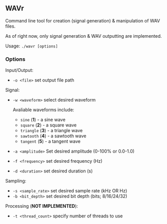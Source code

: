 WAVr
--------------------------

Command line tool for creation (signal generation) & manipulation of WAV files.

As of right now, only signal generation & WAV outputting are implemented.

Usage: `./wavr [options]`

### Options

Input/Output:
- `-o <file>`		set output file path

Signal:
- `-w <waveform>`	select desired waveform
  
  Avaliable waveforms include:
  - `sine`	(**1**) - a sine wave
  - `square`	(**2**) - a square wave
  - `triangle`	(**3**) - a triangle wave
  - `sawtooth`	(**4**) - a sawtooth wave
  - `tangent`	(**5**) - a tangent wave

- `-a <amplitude>`	Set desired amplitude   (0-100% or 0.0-1.0)
- `-f <frequency>`	set desired frequency	(Hz)
- `-d <duration>`	set desired duration	(s)

Sampling:
- `-s <sample_rate>`	set desired sample rate	(kHz OR Hz)
- `-b <bit_depth>`	set desired bit depth	(bits; 8/16/24/32)

Processing (**NOT IMPLEMENTED**):
- `-t <thread_count>`	specify number of threads to use

